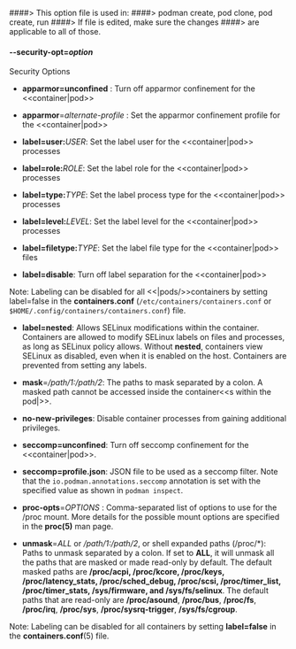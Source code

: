 ####> This option file is used in:
####>   podman create, pod clone, pod create, run
####> If file is edited, make sure the changes
####> are applicable to all of those.
#### **--security-opt**=*option*

Security Options

- **apparmor=unconfined** : Turn off apparmor confinement for the <<container|pod>>
- **apparmor**=_alternate-profile_ : Set the apparmor confinement profile for the <<container|pod>>

- **label=user:**_USER_: Set the label user for the <<container|pod>> processes
- **label=role:**_ROLE_: Set the label role for the <<container|pod>> processes
- **label=type:**_TYPE_: Set the label process type for the <<container|pod>> processes
- **label=level:**_LEVEL_: Set the label level for the <<container|pod>> processes
- **label=filetype:**_TYPE_: Set the label file type for the <<container|pod>> files
- **label=disable**: Turn off label separation for the <<container|pod>>

Note: Labeling can be disabled for all <<|pods/>>containers by setting label=false in the **containers.conf** (`/etc/containers/containers.conf` or `$HOME/.config/containers/containers.conf`) file.

- **label=nested**: Allows SELinux modifications within the container. Containers are allowed to modify SELinux labels on files and processes, as long as SELinux policy allows. Without **nested**, containers view SELinux as disabled, even when it is enabled on the host. Containers are prevented from setting any labels.

- **mask**=_/path/1:/path/2_: The paths to mask separated by a colon. A masked path cannot be accessed inside the container<<s within the pod|>>.

- **no-new-privileges**: Disable container processes from gaining additional privileges.

- **seccomp=unconfined**: Turn off seccomp confinement for the <<container|pod>>.
- **seccomp=profile.json**: JSON file to be used as a seccomp filter. Note that the `io.podman.annotations.seccomp` annotation is set with the specified value as shown in `podman inspect`.

- **proc-opts**=_OPTIONS_ : Comma-separated list of options to use for the /proc mount. More details
  for the possible mount options are specified in the **proc(5)** man page.

- **unmask**=_ALL_ or _/path/1:/path/2_, or shell expanded paths (/proc/*): Paths to unmask separated by a colon. If set to **ALL**, it will unmask all the paths that are masked or made read-only by default.
  The default masked paths are **/proc/acpi, /proc/kcore, /proc/keys, /proc/latency_stats, /proc/sched_debug, /proc/scsi, /proc/timer_list, /proc/timer_stats, /sys/firmware, and /sys/fs/selinux**.  The default paths that are read-only are **/proc/asound**, **/proc/bus**, **/proc/fs**, **/proc/irq**, **/proc/sys**, **/proc/sysrq-trigger**, **/sys/fs/cgroup**.

Note: Labeling can be disabled for all containers by setting **label=false** in the **containers.conf**(5) file.
